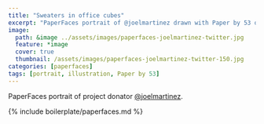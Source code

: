 ```yaml
---
title: "Sweaters in office cubes"
excerpt: "PaperFaces portrait of @joelmartinez drawn with Paper by 53 on an iPad."
image: 
  path: &image ../assets/images/paperfaces-joelmartinez-twitter.jpg 
  feature: *image
  cover: true
  thumbnail: /assets/images/paperfaces-joelmartinez-twitter-150.jpg
categories: [paperfaces]
tags: [portrait, illustration, Paper by 53]
---
```


PaperFaces portrait of project donator [@joelmartinez](https://twitter.com/joelmartinez).

{% include boilerplate/paperfaces.md %}
